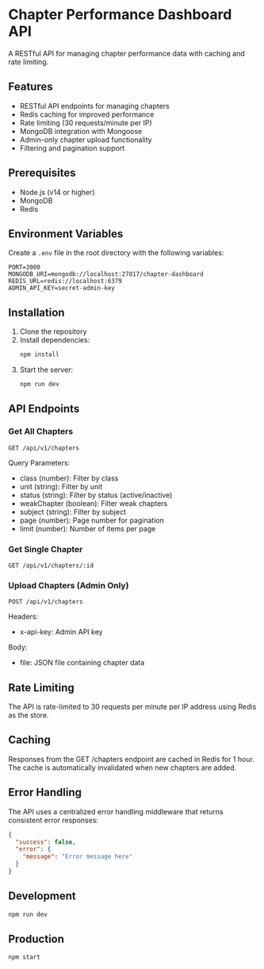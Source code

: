 # Chapter Performance Dashboard API

A RESTful API for managing chapter performance data with caching and rate limiting.

## Features

- RESTful API endpoints for managing chapters
- Redis caching for improved performance
- Rate limiting (30 requests/minute per IP)
- MongoDB integration with Mongoose
- Admin-only chapter upload functionality
- Filtering and pagination support

## Prerequisites

- Node.js (v14 or higher)
- MongoDB
- Redis

## Environment Variables

Create a `.env` file in the root directory with the following variables:

```env
PORT=3000
MONGODB_URI=mongodb://localhost:27017/chapter-dashboard
REDIS_URL=redis://localhost:6379
ADMIN_API_KEY=secret-admin-key
```
## Installation

1. Clone the repository
2. Install dependencies:
   ```bash
   npm install
   ```
3. Start the server:
   ```bash
   npm run dev
   ```

## API Endpoints

### Get All Chapters
```
GET /api/v1/chapters
```
Query Parameters:
- class (number): Filter by class
- unit (string): Filter by unit
- status (string): Filter by status (active/inactive)
- weakChapter (boolean): Filter weak chapters
- subject (string): Filter by subject
- page (number): Page number for pagination
- limit (number): Number of items per page

### Get Single Chapter
```
GET /api/v1/chapters/:id
```

### Upload Chapters (Admin Only)
```
POST /api/v1/chapters
```
Headers:
- x-api-key: Admin API key

Body:
- file: JSON file containing chapter data

## Rate Limiting

The API is rate-limited to 30 requests per minute per IP address using Redis as the store.

## Caching

Responses from the GET /chapters endpoint are cached in Redis for 1 hour. The cache is automatically invalidated when new chapters are added.

## Error Handling

The API uses a centralized error handling middleware that returns consistent error responses:

```json
{
  "success": false,
  "error": {
    "message": "Error message here"
  }
}
```

## Development

```bash
npm run dev
```

## Production

```bash
npm start
``` 
